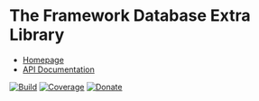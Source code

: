 # The Framework Database Extra Library

- [Homepage](https://the-framework.gitlab.io/libraries/database-extra.html)
- [API Documentation](https://the-framework.gitlab.io/libraries/database-extra/docs/)

[![Build](https://gitlab.com/the-framework/libraries/database-extra/badges/master/pipeline.svg)](https://gitlab.com/the-framework/libraries/database-extra/-/jobs)
[![Coverage](https://gitlab.com/the-framework/libraries/database-extra/badges/master/coverage.svg?job=test:php)](https://the-framework.gitlab.io/libraries/database-extra/coverage/)
[![Donate](https://img.shields.io/badge/Donate-PayPal-blue.svg)](https://www.paypal.com/cgi-bin/webscr?cmd=_s-xclick&hosted_button_id=NGBNW5PY4VSJ4)
